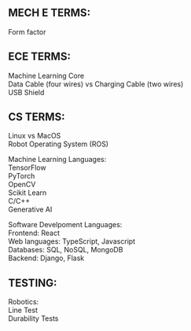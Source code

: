 MECH E TERMS: 
- 
Form factor <br>

ECE TERMS: 
- 
Machine Learning Core <br> 
Data Cable (four wires) vs Charging Cable (two wires) <br>
USB Shield <br> 

CS TERMS: 
- 
Linux vs MacOS <br>
Robot Operating System (ROS) <br>

Machine Learning Languages: <br>
TensorFlow <br>
PyTorch <br>
OpenCV <br>
Scikit Learn <br>
C/C++ <br>
Generative AI <br>


Software Develpoment Languages: <br>
Frontend: React <br>
Web languages: TypeScript, Javascript <br>
Databases: SQL, NoSQL, MongoDB <br>
Backend: Django, Flask <br>

TESTING: 
-
Robotics: <br>
Line Test <br>
Durability Tests <br>

